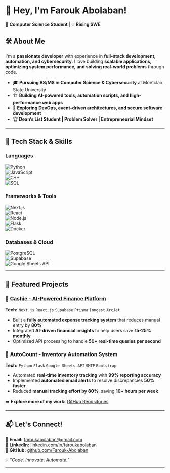 # 👋 Hey, I'm Farouk Abolaban!  

🚀 **Computer Science Student** | 💡 **Rising SWE**

## 🛠️ About Me  
I'm a **passionate developer** with experience in **full-stack development, automation, and cybersecurity**. I love building **scalable applications, optimizing system performance, and solving real-world problems** through code.  

- 🎓 **Pursuing BS/MS in Computer Science & Cybersecurity** at Montclair State University  
- 🏗️ **Building AI-powered tools, automation scripts, and high-performance web apps**  
- 🔬 **Exploring DevOps, event-driven architectures, and secure software development**  
- 🏆 **Dean’s List Student | Problem Solver | Entrepreneurial Mindset**  

---

## 🔨 Tech Stack & Skills  
### **Languages**  
![Python](https://img.shields.io/badge/Python-3776AB?style=flat&logo=python&logoColor=white)  
![JavaScript](https://img.shields.io/badge/JavaScript-F7DF1E?style=flat&logo=javascript&logoColor=black)  
![C++](https://img.shields.io/badge/C++-00599C?style=flat&logo=c%2B%2B&logoColor=white)  
![SQL](https://img.shields.io/badge/SQL-4479A1?style=flat&logo=mysql&logoColor=white)  

### **Frameworks & Tools**  
![Next.js](https://img.shields.io/badge/Next.js-000000?style=flat&logo=next.js&logoColor=white)  
![React](https://img.shields.io/badge/React-61DAFB?style=flat&logo=react&logoColor=black)  
![Node.js](https://img.shields.io/badge/Node.js-339933?style=flat&logo=node.js&logoColor=white)  
![Flask](https://img.shields.io/badge/Flask-000000?style=flat&logo=flask&logoColor=white)  
![Docker](https://img.shields.io/badge/Docker-2496ED?style=flat&logo=docker&logoColor=white)  

### **Databases & Cloud**  
![PostgreSQL](https://img.shields.io/badge/PostgreSQL-336791?style=flat&logo=postgresql&logoColor=white)  
![Supabase](https://img.shields.io/badge/Supabase-3ECF8E?style=flat&logo=supabase&logoColor=white)  
![Google Sheets API](https://img.shields.io/badge/Google%20Sheets-34A853?style=flat&logo=googlesheets&logoColor=white)  

---

## 📌 Featured Projects  
### 🔹 **[Cashie - AI-Powered Finance Platform](https://cashie-rvr1.vercel.app/)**  
**Tech:** `Next.js` `React.js` `Supabase` `Prisma` `Inngest` `ArcJet`  
- Built a **fully automated expense tracking system** that reduces manual entry by **80%**  
- Integrated **AI-driven financial insights** to help users save **15-25% monthly**  
- Optimized API processing to handle **50+ real-time queries per second**  

### 🔹 **AutoCount - Inventory Automation System**  
**Tech:** `Python` `Flask` `Google Sheets API` `SMTP` `Bootstrap`  
- Automated **real-time inventory tracking** with **99% reporting accuracy**  
- Implemented **automated email alerts** to resolve discrepancies **50% faster**  
- Reduced **manual tracking effort by 80%**, saving **10+ hours per week**  

➡️ **Explore more of my work:** [GitHub Repositories](https://github.com/Farouk-Abolaban?tab=repositories)  

---

## 📬 Let's Connect!  
📧 **Email:** [faroukabolaban@gmail.com](mailto:faroukabolaban@gmail.com)  
🔗 **LinkedIn:** [linkedin.com/in/faroukabolaban](https://www.linkedin.com/in/faroukabolaban)  
🐙 **GitHub:** [github.com/Farouk-Abolaban](https://github.com/Farouk-Abolaban)  

💡 *"Code. Innovate. Automate."*  

---

